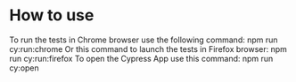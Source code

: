 # How to use
To run the tests in Chrome browser use the following command:
    npm run cy:run:chrome
Or this command to launch the tests in Firefox browser:
    npm run cy:run:firefox
To open the Cypress App use this command:
    npm run cy:open